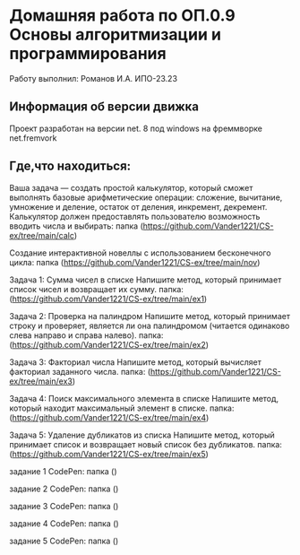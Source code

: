 # Домашняя работа по ОП.0.9 Основы алгоритмизации и программирования
Работу выполнил: Романов И.А. ИПО-23.23
## Информация об версии движка
Проект разработан на версии net. 8 под windows на фреммворке net.fremvork
## Где,что находиться:
Ваша задача — создать простой калькулятор, который сможет выполнять базовые арифметические операции: сложение, вычитание, умножение и деление, остаток от деления, инкремент, декремент. Калькулятор должен предоставлять пользователю возможность вводить числа и выбирать: папка (https://github.com/Vander1221/CS-ex/tree/main/calc)

Создание интерактивной новеллы с использованием бесконечного цикла: папка (https://github.com/Vander1221/CS-ex/tree/main/nov)

Задача 1: Сумма чисел в списке
Напишите метод, который принимает список чисел и возвращает их сумму. папка: (https://github.com/Vander1221/CS-ex/tree/main/ex1)

Задача 2: Проверка на палиндром
Напишите метод, который принимает строку и проверяет, является ли она палиндромом (читается одинаково слева направо и справа налево). папка: (https://github.com/Vander1221/CS-ex/tree/main/ex2)

Задача 3: Факториал числа
Напишите метод, который вычисляет факториал заданного числа. папка: (https://github.com/Vander1221/CS-ex/tree/main/ex3)

Задача 4: Поиск максимального элемента в списке
Напишите метод, который находит максимальный элемент в списке. папка: (https://github.com/Vander1221/CS-ex/tree/main/ex4)

Задача 5: Удаление дубликатов из списка
Напишите метод, который принимает список и возвращает новый список без дубликатов. папка: (https://github.com/Vander1221/CS-ex/tree/main/ex5)

задание 1 CodePen: папка ()

задание 2 CodePen: папка ()

задание 3 CodePen: папка ()

задание 4 CodePen: папка ()

задание 5 CodePen: папка ()
